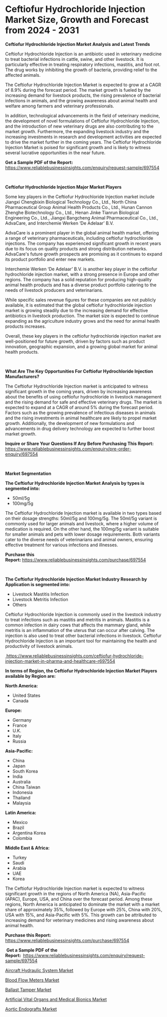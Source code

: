 <p><h1>Ceftiofur Hydrochloride Injection Market Size, Growth and Forecast from 2024 - 2031</h1></p><p><strong>Ceftiofur Hydrochloride Injection Market Analysis and Latest Trends</strong></p>
<p><p>Ceftiofur Hydrochloride Injection is an antibiotic used in veterinary medicine to treat bacterial infections in cattle, swine, and other livestock. It is particularly effective in treating respiratory infections, mastitis, and foot rot. The drug works by inhibiting the growth of bacteria, providing relief to the affected animals.</p><p>The Ceftiofur Hydrochloride Injection Market is expected to grow at a CAGR of 8.9% during the forecast period. The market growth is fueled by the increasing demand for livestock products, the rising prevalence of bacterial infections in animals, and the growing awareness about animal health and welfare among farmers and veterinary professionals.</p><p>In addition, technological advancements in the field of veterinary medicine, the development of novel formulations of Ceftiofur Hydrochloride Injection, and the introduction of new veterinary drugs are also contributing to the market growth. Furthermore, the expanding livestock industry and the increasing investments in research and development activities are expected to drive the market further in the coming years. The Ceftiofur Hydrochloride Injection Market is poised for significant growth and is likely to witness several lucrative opportunities in the near future.</p></p>
<p><strong>Get a Sample PDF of the Report:&nbsp;</strong> <a href="https://www.reliablebusinessinsights.com/enquiry/request-sample/697554">https://www.reliablebusinessinsights.com/enquiry/request-sample/697554</a></p>
<p>&nbsp;</p>
<p><strong>Ceftiofur Hydrochloride Injection Major Market Players</strong></p>
<p><p>Some key players in the Ceftiofur Hydrochloride Injection market include Jiangxi Chengbixin Biological Technology Co., Ltd., North China Pharmaceutical Group Animal Health Products Co., Ltd., Hunan Cannon Zhenghe Biotechnology Co., Ltd., Henan Jinke Tianrun Biological Engineering Co., Ltd., Jiangxi Bangcheng Animal Pharmaceutical Co., Ltd., AdvaCare, and Interchemie Werken ‘De Adelaar’ B.V.</p><p>AdvaCare is a prominent player in the global animal health market, offering a range of veterinary pharmaceuticals, including ceftiofur hydrochloride injections. The company has experienced significant growth in recent years due to its focus on quality products and strong distribution networks. AdvaCare's future growth prospects are promising as it continues to expand its product portfolio and enter new markets.</p><p>Interchemie Werken ‘De Adelaar’ B.V. is another key player in the ceftiofur hydrochloride injection market, with a strong presence in Europe and other regions. The company has a solid reputation for producing high-quality animal health products and has a diverse product portfolio catering to the needs of livestock producers and veterinarians.</p><p>While specific sales revenue figures for these companies are not publicly available, it is estimated that the global ceftiofur hydrochloride injection market is growing steadily due to the increasing demand for effective antibiotics in livestock production. The market size is expected to continue expanding as the agriculture industry grows and the need for animal health products increases.</p><p>Overall, these key players in the ceftiofur hydrochloride injection market are well-positioned for future growth, driven by factors such as product innovation, geographic expansion, and a growing global market for animal health products.</p></p>
<p>&nbsp;</p>
<p><strong>What Are The Key Opportunities For Ceftiofur Hydrochloride Injection Manufacturers?</strong></p>
<p><p>The Ceftiofur Hydrochloride Injection market is anticipated to witness significant growth in the coming years, driven by increasing awareness about the benefits of using ceftiofur hydrochloride in livestock management and the rising demand for safe and effective veterinary drugs. The market is expected to expand at a CAGR of around 5% during the forecast period. Factors such as the growing prevalence of infectious diseases in animals and the rising investments in animal healthcare are likely to propel market growth. Additionally, the development of new formulations and advancements in drug delivery technology are expected to further boost market growth.</p></p>
<p><strong>Inquire or Share Your Questions If Any Before Purchasing This Report:</strong> <a href="https://www.reliablebusinessinsights.com/enquiry/pre-order-enquiry/697554">https://www.reliablebusinessinsights.com/enquiry/pre-order-enquiry/697554</a></p>
<p>&nbsp;</p>
<p><strong>Market Segmentation</strong></p>
<p><strong>The Ceftiofur Hydrochloride Injection Market Analysis by types is segmented into:</strong></p>
<p><ul><li>50ml/5g</li><li>100mg/5g</li></ul></p>
<p><p>The Ceftiofur Hydrochloride Injection market is available in two types based on their dosage strengths: 50ml/5g and 100mg/5g. The 50ml/5g variant is commonly used for larger animals and livestock, where a higher volume of medication is required. On the other hand, the 100mg/5g variant is suitable for smaller animals and pets with lower dosage requirements. Both variants cater to the diverse needs of veterinarians and animal owners, ensuring effective treatment for various infections and illnesses.</p></p>
<p><strong>Purchase this Report:&nbsp;</strong><a href="https://www.reliablebusinessinsights.com/purchase/697554">https://www.reliablebusinessinsights.com/purchase/697554</a></p>
<p>&nbsp;</p>
<p><strong>The Ceftiofur Hydrochloride Injection Market Industry Research by Application is segmented into:</strong></p>
<p><ul><li>Livestock Mastitis Infection</li><li>Livestock Metritis Infection</li><li>Others</li></ul></p>
<p><p>Ceftiofur Hydrochloride Injection is commonly used in the livestock industry to treat infections such as mastitis and metritis in animals. Mastitis is a common infection in dairy cows that affects the mammary gland, while metritis is an inflammation of the uterus that can occur after calving. The injection is also used to treat other bacterial infections in livestock. Ceftiofur Hydrochloride Injection is an important tool for maintaining the health and productivity of livestock animals.</p></p>
<p><a href="https://www.reliablebusinessinsights.com/ceftiofur-hydrochloride-injection-market-in-pharma-and-healthcare-r697554">&nbsp;https://www.reliablebusinessinsights.com/ceftiofur-hydrochloride-injection-market-in-pharma-and-healthcare-r697554</a></p>
<p><strong>In terms of Region, the Ceftiofur Hydrochloride Injection Market Players available by Region are:</strong></p>
<p>
    <p> <strong> North America: </strong>
        <ul>
            <li>United States</li>
            <li>Canada</li>
        </ul>
        </p> 
    <p> <strong> Europe: </strong>
        <ul>
            <li>Germany</li>
            <li>France</li>
            <li>U.K.</li>
            <li>Italy</li>
            <li>Russia</li>
        </ul>
        </p> 
    <p> <strong> Asia-Pacific: </strong>
        <ul>
            <li>China</li>
            <li>Japan</li>
            <li>South Korea</li>
            <li>India</li>
            <li>Australia</li>
            <li>China Taiwan</li>
            <li>Indonesia</li>
            <li>Thailand</li>
            <li>Malaysia</li>
        </ul>
        </p> 
    <p> <strong> Latin America: </strong>
        <ul>
            <li>Mexico</li>
            <li>Brazil</li>
            <li>Argentina Korea</li>
            <li>Colombia</li>
        </ul>
        </p> 
    <p> <strong> Middle East & Africa: </strong>
        <ul>
            <li>Turkey</li>
            <li>Saudi</li>
            <li>Arabia</li>
            <li>UAE</li>
            <li>Korea</li>
        </ul>
    </p>
    </p>
<p><p>The Ceftiofur Hydrochloride Injection market is expected to witness significant growth in the regions of North America (NA), Asia-Pacific (APAC), Europe, USA, and China over the forecast period. Among these regions, North America is anticipated to dominate the market with a market share of approximately 35%, followed by Europe with 25%, China with 20%, USA with 15%, and Asia-Pacific with 5%. This growth can be attributed to increasing demand for veterinary medicines and rising awareness about animal health.</p></p>
<p><strong>Purchase this Report: </strong><a href="https://www.reliablebusinessinsights.com/purchase/697554">https://www.reliablebusinessinsights.com/purchase/697554</a></p>
<p>&nbsp;<strong>Get a Sample PDF of the Report:&nbsp;&nbsp;</strong><a href="https://www.reliablebusinessinsights.com/enquiry/request-sample/697554">https://www.reliablebusinessinsights.com/enquiry/request-sample/697554</a></p>
<p><strong></strong></p>
<p><p><a href="https://medium.com/@henrysullivan626/aircraft-hydraulic-system-market-share-size-trends-industry-analysis-report-by-application-157eb2216c66">Aircraft Hydraulic System Market</a></p><p><a href="https://github.com/guneycigdem35/Market-Research-Report-List-4/blob/main/blood-flow-meters-market.md">Blood Flow Meters Market</a></p><p><a href="https://medium.com/@denisewilsogdn64/global-ballast-tamper-industry-research-report-competitive-landscape-market-size-regional-status-234e2bf254a1">Ballast Tamper Market</a></p><p><a href="https://github.com/mabutironaldo/Market-Research-Report-List-5/blob/main/artificial-vital-organs-and-medical-bionics-market.md">Artificial Vital Organs and Medical Bionics Market</a></p><p><a href="https://github.com/Paul14Anderson63/Market-Research-Report-List-5/blob/main/aortic-endografts-market.md">Aortic Endografts Market</a></p></p>
